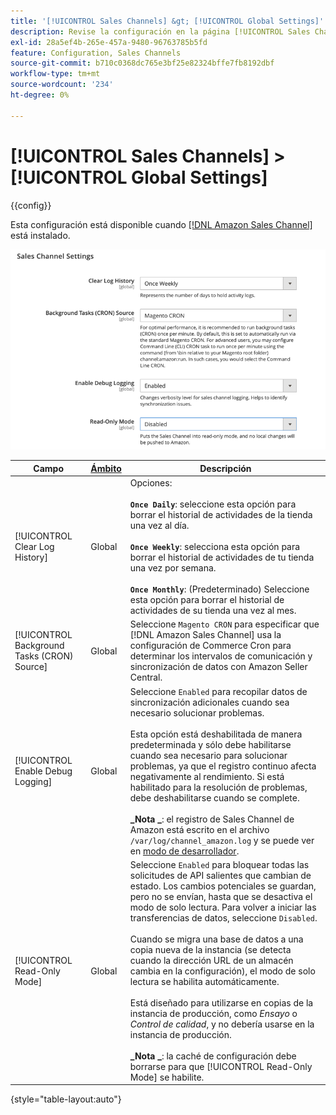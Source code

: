 ```yaml
---
title: '[!UICONTROL Sales Channels] &gt; [!UICONTROL Global Settings]'
description: Revise la configuración en la página [!UICONTROL Sales Channels] &gt; [!UICONTROL Global Settings] del administrador de Commerce.
exl-id: 28a5ef4b-265e-457a-9480-96763785b5fd
feature: Configuration, Sales Channels
source-git-commit: b710c0368dc765e3bf25e82324bffe7fb8192dbf
workflow-type: tm+mt
source-wordcount: '234'
ht-degree: 0%

---
```


# [!UICONTROL Sales Channels] > [!UICONTROL Global Settings]

{{config}}

Esta configuración está disponible cuando [[!DNL Amazon Sales Channel]](https://experienceleague.adobe.com/docs/commerce-channels/amazon/getting-started/install.html?lang=es) está instalado.

![Configuración de Sales Channel](./assets/config-sales-channel-global-settings.png)<!-- zoom -->

| Campo | [Ámbito](../getting-started/websites-stores-views.md#scope-settings) | Descripción |
|-----|---------|------|
| [!UICONTROL Clear Log History] | Global | Opciones:<br/><br/>**`Once Daily`**: seleccione esta opción para borrar el historial de actividades de la tienda una vez al día.<br/><br/>**`Once Weekly`**: selecciona esta opción para borrar el historial de actividades de tu tienda una vez por semana.<br/><br/>**`Once Monthly`**: (Predeterminado) Seleccione esta opción para borrar el historial de actividades de su tienda una vez al mes. |
| [!UICONTROL Background Tasks (CRON) Source] | Global | Seleccione `Magento CRON` para especificar que [!DNL Amazon Sales Channel] usa la configuración de Commerce Cron para determinar los intervalos de comunicación y sincronización de datos con Amazon Seller Central. |
| [!UICONTROL Enable Debug Logging] | Global | Seleccione `Enabled` para recopilar datos de sincronización adicionales cuando sea necesario solucionar problemas.<br/><br/>Esta opción está deshabilitada de manera predeterminada y sólo debe habilitarse cuando sea necesario para solucionar problemas, ya que el registro continuo afecta negativamente al rendimiento. Si está habilitado para la resolución de problemas, debe deshabilitarse cuando se complete.<br/><br/>**_Nota _**: el registro de Sales Channel de Amazon está escrito en el archivo `/var/log/channel_amazon.log` y se puede ver en [modo de desarrollador](../systems/developer-tools.md#operation-modes). |
| [!UICONTROL Read-Only Mode] | Global | Seleccione `Enabled` para bloquear todas las solicitudes de API salientes que cambian de estado. Los cambios potenciales se guardan, pero no se envían, hasta que se desactiva el modo de solo lectura. Para volver a iniciar las transferencias de datos, seleccione `Disabled`.<br/><br/>Cuando se migra una base de datos a una copia nueva de la instancia (se detecta cuando la dirección URL de un almacén cambia en la configuración), el modo de solo lectura se habilita automáticamente.<br/><br/>Está diseñado para utilizarse en copias de la instancia de producción, como _Ensayo_ o _Control de calidad_, y no debería usarse en la instancia de producción.<br/><br/>**_Nota _**: la caché de configuración debe borrarse para que [!UICONTROL Read-Only Mode] se habilite. |

{style="table-layout:auto"}
